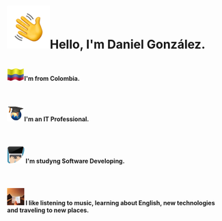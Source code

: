 #
#
# <img src="Hi.gif" alt="Hi" width="100"/>Hello, I'm Daniel González.

#

<h4><img src="Col.gif" alt="Col" width="40"/>I'm from Colombia.</h4>
<br>
<h4><img src="grad.gif" alt="Col" width="40"/>I'm an IT Professional. </h4>
<br>

<h4><img src="developer.gif" alt="Col" width="40"/> I'm studyng Software Developing. </h4>
<br>

<h4><img src="trip.gif" alt="Col" width="40"/>  I like listening to music, learning about English, new technologies and traveling to new places. </h4>
<br>

  
  <!---
  # Skills <img src="gt.gif" alt="see" width="80"/> 
  
 
  <h4><img src="Progress.JPG" alt="progress" width="1000" height="85"/> -->
  
  
  
  
  <!---
  ![](https://progress-bar.dev/45/?title=Python) 
  ![](https://progress-bar.dev/35/?title=Html) 
  ![](https://progress-bar.dev/32/?title=VBA)
  
  ![](https://progress-bar.dev/30/?title=SQL) ![](https://progress-bar.dev/30/?title=Java) 
  
